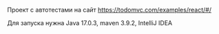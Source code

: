 Проект с автотестами на сайт https://todomvc.com/examples/react/#/

Для запуска нужна Java 17.0.3, maven 3.9.2, IntelliJ IDEA
